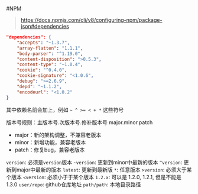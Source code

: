 #NPM

> https://docs.npmjs.com/cli/v8/configuring-npm/package-json#dependencies

```json
"dependencies": {
    "accepts": "~1.3.7",
    "array-flatten": "1.1.1",
    "body-parser": "^1.19.0",
    "content-disposition": ">0.5.3",
    "content-type": "~1.0.4",
    "cookie": "^0.4.0",
    "cookie-signature": "<1.0.6",
    "debug": ">=2.6.9",
    "depd": "~1.1.2",
    "encodeurl": "<1.0.2"
}
```

其中依赖名前会加上，例如 `~ ^ >= < + *` 这些符号

版本号规则：主版本号.次版本号.修补版本号 major.minor.patch
- major：新的架构调整，不兼容老版本
- minor：新增功能，兼容老版本
- patch：修复bug，兼容老版本


`version`: 必须是`version`版本
`~version`: 更新到minor中最新的版本
`^version`: 更新到major中最新的版本
`latest`: 更新到最新版
`*`: 任意版本
`>version`: 必须大于某个版本
`<version`: 必须小于于某个版本
`1.2.x`: 可以是 1.2.0, 1.2.1, 但是不能是 1.3.0
`user/repo`: github仓库地址
`path/path`: 本地目录路径